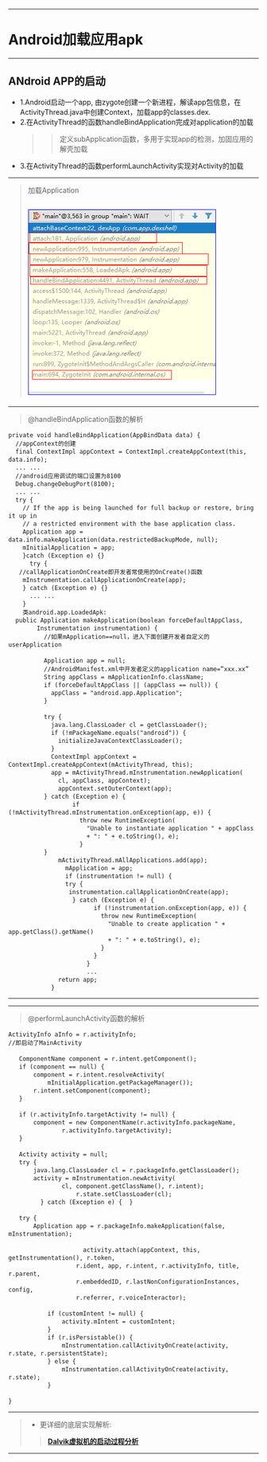 ****
#   **Android加载应用apk**

***

##  ANdroid APP的启动

-    1.Android启动一个app, 由zygote创建一个新进程，解读app包信息，在ActivityThread.java中创建Context，加载app的classes.dex.
-   2.在ActivityThread的函数handleBindApplication完成对application的加载
    > > 定义subApplication函数，多用于实现app的检测，加固应用的解壳加载
-   3.在ActivityThread的函数performLaunchActivity实现对Activity的加载

* * *

> 加载Application
>
>  ![加载Application](./picture/Application加载.png)
>---

* * *

> @handleBindApplication函数的解析

    private void handleBindApplication(AppBindData data) {
      //appContext的创建
      final ContextImpl appContext = ContextImpl.createAppContext(this, data.info);
      ... ...
      //android应用调试的端口设置为8100
      Debug.changeDebugPort(8100);
      ... ...
      try {
        // If the app is being launched for full backup or restore, bring it up in
        // a restricted environment with the base application class.
        Application app = data.info.makeApplication(data.restrictedBackupMode, null);
        mInitialApplication = app;
        }catch (Exception e) {}
          try {
       //callApplicationOnCreate即开发者常使用的OnCreate()函数
        mInstrumentation.callApplicationOnCreate(app);
        } catch (Exception e) {}
          ... ...
        }
        类android.app.LoadedApk:
      public Application makeApplication(boolean forceDefaultAppClass,
            Instrumentation instrumentation) {
              //如果mApplication==null，进入下面创建开发者自定义的userApplication

              Application app = null;
              //AndroidManifest.xml中开发者定义的application name=”xxx.xx”
              String appClass = mApplicationInfo.className;
              if (forceDefaultAppClass || (appClass == null)) {
                appClass = "android.app.Application";
              }

              try {
                java.lang.ClassLoader cl = getClassLoader();
                if (!mPackageName.equals("android")) {
                  initializeJavaContextClassLoader();
                }
                ContextImpl appContext = ContextImpl.createAppContext(mActivityThread, this);
                app = mActivityThread.mInstrumentation.newApplication(
                  cl, appClass, appContext);
                  appContext.setOuterContext(app);
              } catch (Exception e) {
                      if (!mActivityThread.mInstrumentation.onException(app, e)) {
                        throw new RuntimeException(
                          "Unable to instantiate application " + appClass
                          + ": " + e.toString(), e);
                        }
              }
                  mActivityThread.mAllApplications.add(app);
                    mApplication = app;
                    if (instrumentation != null) {
                    try {
                     instrumentation.callApplicationOnCreate(app);
                      } catch (Exception e) {
                            if (!instrumentation.onException(app, e)) {
                              throw new RuntimeException(
                                "Unable to create application " + app.getClass().getName()
                                + ": " + e.toString(), e);
                              }
                            }
                          }
                          ...
                  return app;
                }

* * *

* * *

> @performLaunchActivity函数的解析

    ActivityInfo aInfo = r.activityInfo;
    //即启动了MainActivity

       ComponentName component = r.intent.getComponent();
       if (component == null) {
           component = r.intent.resolveActivity(
               mInitialApplication.getPackageManager());
           r.intent.setComponent(component);
       }

       if (r.activityInfo.targetActivity != null) {
           component = new ComponentName(r.activityInfo.packageName,
                   r.activityInfo.targetActivity);
       }

       Activity activity = null;
       try {
           java.lang.ClassLoader cl = r.packageInfo.getClassLoader();
           activity = mInstrumentation.newActivity(
                   cl, component.getClassName(), r.intent);
                       r.state.setClassLoader(cl);
             } catch (Exception e) {  }

       try {
           Application app = r.packageInfo.makeApplication(false, mInstrumentation);

                         activity.attach(appContext, this, getInstrumentation(), r.token,
                       r.ident, app, r.intent, r.activityInfo, title, r.parent,
                       r.embeddedID, r.lastNonConfigurationInstances, config,
                       r.referrer, r.voiceInteractor);

               if (customIntent != null) {
                   activity.mIntent = customIntent;
               }
               if (r.isPersistable()) {
                   mInstrumentation.callActivityOnCreate(activity, r.state, r.persistentState);
               } else {
                   mInstrumentation.callActivityOnCreate(activity, r.state);
               }

    }

* * *

> - 更详细的底层实现解析:
>
> >  [**Dalvik虚拟机的启动过程分析**](https://blog.csdn.net/luoshengyang/article/details/8885792)
>
---
